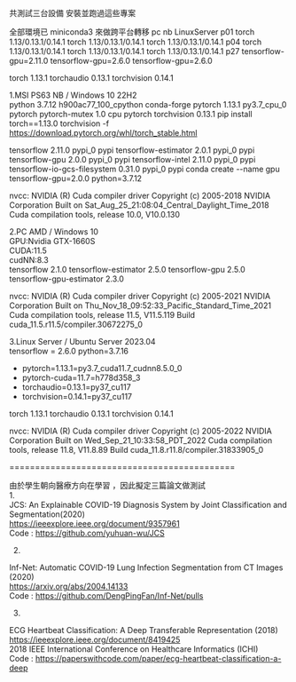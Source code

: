 共測試三台設備 安裝並跑過這些專案

全部環境已 miniconda3 來做跨平台轉移
		pc			nb			LinuxServer
p01		torch 1.13/0.13.1/0.14.1	torch 1.13/0.13.1/0.14.1	torch 1.13/0.13.1/0.14.1
p04		torch 1.13/0.13.1/0.14.1	torch 1.13/0.13.1/0.14.1	torch 1.13/0.13.1/0.14.1
p27		tensorflow-gpu=2.11.0	tensorflow-gpu=2.6.0	tensorflow-gpu=2.6.0

torch              	1.13.1
torchaudio         	0.13.1
torchvision        	0.14.1

1.MSI PS63 NB / Windows 10 22H2  
python                    		3.7.12          	h900ac77_100_cpython    	conda-forge
pytorch                   		1.13.1              	py3.7_cpu_0    		pytorch
pytorch-mutex             	1.0                         	cpu    			pytorch
torchvision               		0.13.1
pip install torch==1.13.0 torchvision -f https://download.pytorch.org/whl/torch_stable.html

tensorflow                		2.11.0                  	pypi_0    	pypi
tensorflow-estimator      	2.0.1                    	pypi_0    	pypi
tensorflow-gpu            	2.0.0                    	pypi_0    	pypi
tensorflow-intel          	2.11.0                  	pypi_0    	pypi
tensorflow-io-gcs-filesystem 	0.31.0                  	pypi_0    	pypi
conda create --name gpu tensorflow-gpu=2.0.0 python=3.7.12

nvcc: NVIDIA (R) Cuda compiler driver
Copyright (c) 2005-2018 NVIDIA Corporation
Built on Sat_Aug_25_21:08:04_Central_Daylight_Time_2018
Cuda compilation tools, release 10.0, V10.0.130

2.PC AMD / Windows 10  
   GPU:Nvidia GTX-1660S  
  CUDA:11.5  
  cudNN:8.3  
tensorflow               2.1.0
tensorflow-estimator     2.5.0
tensorflow-gpu           2.5.0
tensorflow-gpu-estimator 2.3.0

nvcc: NVIDIA (R) Cuda compiler driver
Copyright (c) 2005-2021 NVIDIA Corporation
Built on Thu_Nov_18_09:52:33_Pacific_Standard_Time_2021
Cuda compilation tools, release 11.5, V11.5.119
Build cuda_11.5.r11.5/compiler.30672275_0

3.Linux Server / Ubuntu Server 2023.04  
tensorflow = 2.6.0
python=3.7.16

  - pytorch=1.13.1=py3.7_cuda11.7_cudnn8.5.0_0
  - pytorch-cuda=11.7=h778d358_3
  - torchaudio=0.13.1=py37_cu117
  - torchvision=0.14.1=py37_cu117

torch              	1.13.1
torchaudio         	0.13.1
torchvision        	0.14.1

nvcc: NVIDIA (R) Cuda compiler driver
Copyright (c) 2005-2022 NVIDIA Corporation
Built on Wed_Sep_21_10:33:58_PDT_2022
Cuda compilation tools, release 11.8, V11.8.89
Build cuda_11.8.r11.8/compiler.31833905_0
 
============================================   

由於學生朝向醫療方向在學習 ，因此擬定三篇論文做測試  
1.  
JCS: An Explainable COVID-19 Diagnosis System by Joint Classification and Segmentation(2020)  
https://ieeexplore.ieee.org/document/9357961  
Code : https://github.com/yuhuan-wu/JCS  

2.  
Inf-Net: Automatic COVID-19 Lung Infection Segmentation from CT Images (2020)  
https://arxiv.org/abs/2004.14133  
Code : https://github.com/DengPingFan/Inf-Net/pulls  

3.  
ECG Heartbeat Classification: A Deep Transferable Representation (2018)  
https://ieeexplore.ieee.org/document/8419425  
2018 IEEE International Conference on Healthcare Informatics (ICHI)  
Code : https://paperswithcode.com/paper/ecg-heartbeat-classification-a-deep  